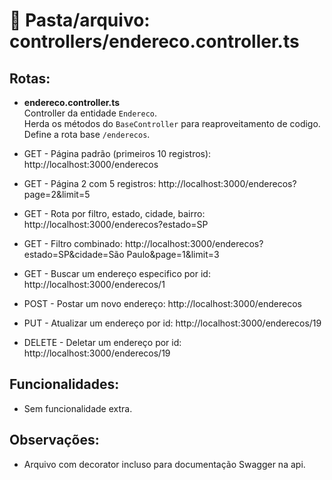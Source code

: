 # 📂 Pasta/arquivo: controllers/endereco.controller.ts

## Rotas:

- **endereco.controller.ts**  
  Controller da entidade `Endereco`.  
  Herda os métodos do `BaseController` para reaproveitamento de codigo.
  Define a rota base `/enderecos`.

- GET - Página padrão (primeiros 10 registros): http://localhost:3000/enderecos
- GET - Página 2 com 5 registros: http://localhost:3000/enderecos?page=2&limit=5
- GET - Rota por filtro, estado, cidade, bairro: http://localhost:3000/enderecos?estado=SP
- GET - Filtro combinado: http://localhost:3000/enderecos?estado=SP&cidade=São Paulo&page=1&limit=3
- GET - Buscar um endereço especifico por id: http://localhost:3000/enderecos/1
- POST - Postar um novo endereço: http://localhost:3000/enderecos
- PUT - Atualizar um endereço por id: http://localhost:3000/enderecos/19
- DELETE - Deletar um endereço por id: http://localhost:3000/enderecos/19


## Funcionalidades:
- Sem funcionalidade extra.

## Observações:

- Arquivo com decorator incluso para documentação Swagger na api.